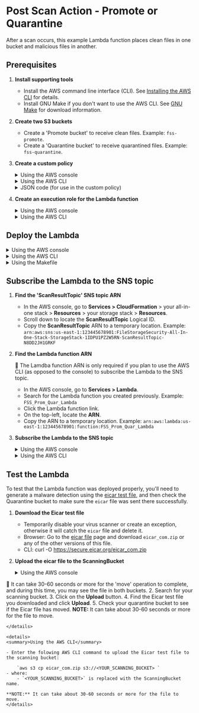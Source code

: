 # Post Scan Action - Promote or Quarantine

After a scan occurs, this example Lambda function places clean files in one bucket and malicious files in another.

## Prerequisites

1. **Install supporting tools**
    - Install the AWS command line interface (CLI). See [Installing the AWS CLI](https://docs.aws.amazon.com/cli/latest/userguide/cli-chap-install.html) for details.
    - Install GNU Make if you don't want to use the AWS CLI. See [GNU Make](https://www.gnu.org/software/make/) for download information.
2. **Create two S3 buckets**
    - Create a 'Promote bucket' to receive clean files. Example: `fss-promote`.
    - Create a 'Quarantine bucket' to receive quarantined files. Example: `fss-quarantine`.
3. **Create a custom policy**

    <details>
    <summary>Using the AWS console</summary>
    
    1. Go to **Services > IAM**.
    2. On the left, click **Policies**.
    3. In the main pane, click **Create policy**.
    4. Click the **JSON** tab.
    5. Paste the [JSON code below](#JSON) into the text box, making sure to replace the variables in the JSON code with your own values. Variables are described following the code.
    6. Click **Review policy**.
    7. On the **Review policy** page:
        - In the **Name** field, enter a name. Example: `FSS_Lambda_Policy`.
        - Click **Create policy**.
    8. Click the link to your policy to open its summary.
    9. Take note of the **Policy ARN** near the top of the page.
    </details>
    
    <details>
    <summary>Using the AWS CLI</summary>

    1. Paste the [JSON code below](#JSON) into a file called `fss-trust-policy.json` (or another name) making sure to replace the variables in the JSON code with your own values. Variables are described following the code. 
    2. In a shell program such as bash or Windows Powershell, enter the following AWS CLI command to create the policy:

        `aws iam create-policy --policy-name <YOUR_FSS_LAMBDA_POLICY> --policy-document file://fss-trust-policy.json`

        where `<YOUR_FSS_LAMBDA_POLICY>` is replaced with the name you want to give to the custom policy. Example: `FSS_Lambda_Policy`.
    3. In the output, take note of the custom policy's ARN. Example: `arn:aws:iam::0123456789012:policy/FSS_Lambda_Policy`
    </details>

    <details>
    <summary><a name="JSON">JSON code (for use in the custom policy)</a></summary>

    ```json
        {
            "Version": "2012-10-17",
            "Statement": [
            {
                    "Sid": "CopyFromScanningBucket",
                    "Effect": "Allow",
                    "Action": [
                        "s3:GetObject",
                        "s3:DeleteObject",
                        "s3:GetObjectTagging"
                    ],
                    "Resource": "arn:aws:s3:::<YOUR_BUCKET_TO_SCAN>/*"
                },
                {
                    "Sid": "CopyToPromoteOrQuarantineBucket",
                    "Effect": "Allow",
                    "Action": [
                        "s3:PutObject",
                        "s3:PutObjectTagging"
                    ],
                    "Resource": [
                        "arn:aws:s3:::<YOUR_QUARANTINE_BUCKET>/*",
                        "arn:aws:s3:::<YOUR_PROMOTE_BUCKET>/*"
                    ]
                }
            ]
        }   
    ```
    - where:
        - `<YOUR_BUCKET_TO_SCAN>` is replaced with your scanning bucket name. You can find this name in AWS > **CloudFormation** > your all-in-one stack > **Resources** > your storage stack > **Resources > ScanningBucket**. 
        - `<YOUR_QUARANTINE_BUCKET>` is replaced with your Quarantine bucket name.
        - `<YOUR_PROMOTE_BUCKET>` is replaced with your Promote bucket name.
    </details>

4. **Create an execution role for the Lambda function**
    
    <details>
    <summary>Using the AWS console</summary>

    1. Go to **Services > IAM**.
    2. Click **Roles** on the left.
    3. In the main pane, click **Create role**.
    4. Under **Select type of trusted entity**:
        - Select the **AWS service** box.
        - Click the  **Lambda** service from the list.
        - Click **Next: Permissions**.
    5. In the search box:
        - Search for ` AWSLambdaBasicExecutionRole`.
        - Select its check box.
        - Search for `<YOUR_FSS_LAMBDA_POLICY>` where `<YOUR_FSS_LAMBDA_POLICY>` is the name of your custom File Storage Security policy. Example: `FSS_Lambda_Policy`.
        - Select its check box in the list.
        - You now have two policies selected.
        - Click **Next: Tags**.
        - (Optional) Enter tags.
        - Click **Next: Review**.
    6. On the **Review** page:
        - In the **Role name** field, enter a name. Example: `FSS_Lambda_Role`.
        - Make sure that two policies are listed.
        - Click **Create role**.
    </details>
    
   <details>
   <summary>Using the AWS CLI</summary>

    1. Enter the following AWS CLI command to create the role:

        `aws iam create-role --role-name <YOUR_FSS_LAMBDA_ROLE>`

        where `<YOUR_FSS_LAMBDA_ROLE>` is replaced with the name you want to give to the role. Example: `FSS_Lambda_Role`.
    2. Attach the `AWSLambdaBasicExecutionRole` managed policy to the role:

        `aws iam attach-role-policy --role-name FSS_Lambda_Role --policy-arn arn:aws:iam::aws:policy/service-role/AWSLambdaBasicExecutionRole`

    3. Attach the custom policy to the role:

        `aws iam attach-role-policy --role-name FSS_Lambda_Role --policy-arn <YOUR_FSS_LAMBDA_POLICY_ARN>`

        where `<YOUR_FSS_POLICY_ARN>` is replaced with the File Storage Security custom policy's ARN that you noted earlier. Example: `arn:aws:iam::0123456789012:policy/FSS_Lambda_Policy`.
    </details>

## Deploy the Lambda

<details>
<summary>Using the AWS console</summary>

1. **Create an empty function**
    - Go to **Services > Lambda**.
    - Click **Create function**.
    - Select the **Author from scratch** box.
    - In the **Function name** field, enter a name. Example: `FSS_Prom_Quar_Lambda`.
    - From the **Runtime** drop-down list, select **Python 3.8**.
    - Under **Permissions**, expand **Choose or create an execution role**.
    - Select **Use an existing role**.
    - In the drop-down list, select the execution role you created earlier. Example: `FSS_Lambda_Role`.
    - Click **Create function** and leave the page open.
2. **Add function code**
    - Download the 'Promote or Quarantine' [handler.py file from GitHub](https://github.com/trendmicro/cloudone-filestorage-plugins/blob/master/post-scan-actions/aws-python-promote-or-quarantine/handler.py).
    - On the AWS console page you left open, in the **Function code** section, remove the sample Lambda function code and paste the code from `handler.py`.
    - Click **Save** at leave the page open.
3. **Add environment variables**
    - Scroll to the **Environment variables** section.
    - Click **Edit** (on the right).
    - Click **Add environment variable**
        - In the **Key** field, enter `PROMOTEBUCKET` 
        - In the **Value** field, enter `<YOUR_PROMOTE_BUCKET>`
    - Again, click **Add environment variable**
        - In the **Key** field, enter `QUARANTINEBUCKET` 
        - In the **Value** field, enter `<YOUR_QUARANTINE_BUCKET>` . Example: `fss-quarantine`
    - Click **Save** to save both variables.
4. **Adjust timeout**
    -  Scroll to the **Basic settings** section.
    -  Click **Edit** (on the right).
    -  Set the **Timeout** to 30.
    -  Click **Save** to save settings.

</details>

<details>
<summary>Using the AWS CLI</summary>

1. Download the 'Promote or Quarantine' [handler.py file from GitHub](https://github.com/trendmicro/cloudone-filestorage-plugins/blob/master/post-scan-actions/aws-python-promote-or-quarantine/handler.py).
2. In a shell program, create a deployment package:

    `zip zip/<YOUR_ZIP_NAME>.zip handler.py`

    where `<YOUR_ZIP_NAME>` is replaced with the name you want to give your Lambda function. Example: `promote-or-quarantine`.
3. Create the Lambda function, using backslashes (`\`) to separate the lines, as shown below:

    ```bash
    aws lambda create-function --function-name <YOUR_FSS_FUNC_NAME> \
    --role <YOUR_FSS_LAMBDA_ROLE> \
    --runtime python3.8 \
    --timeout 30 \
    --memory-size 512 \
    --handler handler.lambda_handler \
    --zip-file fileb://zip/<YOUR_ZIP_NAME>.zip \
    --environment Variables=\{PROMOTEBUCKET=<YOUR_PROMOTE_BUCKET>,QUARANTINEBUCKET=<YOUR_QUARANTINE_BUCKET>\}
    ```

- where:
    - `<YOUR_FSS_FUNC_NAME>` is replaced with the name you want to give your Lambda function. Example: `FSS_Prom_Quar_Lambda`.
    - `<YOUR_FSS_LAMBDA_ROLE>` is replaced with the ARN of the role you previously created for the Lambda function. You can find the ARN in the AWS console under **Services > IAM > Roles** > your role > **Role ARN** field (at the top). Example: `arn:aws:iam::012345678901:role/FSS_Lambda_Role`.
    - `<YOUR_ZIP_NAME>` is replaced with the name of the ZIP file you created earlier. Example: `promote-or-quarantine`
    - `<YOUR_PROMOTE_BUCKET>` is replaced with the name of your 'Promote bucket' as it appears in S3.
    - `<YOUR_QUARANTINE_BUCKET>` is replaced with the name of your 'Quarantine bucket' as it appears in S3.
</details>

<details>
<summary>Using the Makefile</summary>

1. Download the 'Promote or Quarantine' [Makefile from GitHub](https://github.com/trendmicro/cloudone-filestorage-plugins/blob/master/post-scan-actions/aws-python-promote-or-quarantine/Makefile).
2. In a shell program, enter the following GNU Make command, using backslashes (`\`) to separate lines, as shown below:

    ```bash
    FUNCTION_NAME=<YOUR_FSS_FUNC_NAME> ROLE_ARN=<YOUR_FSS_ROLE_ARN> \
    PROMOTE_BUCKET=<YOUR_PROMOTE_BUCKET> QUARANTINE_BUCKET=<YOUR_QUARANTINE_BUCKET> \
    make create-function
    ```
- where:
    - `<YOUR_FSS_FUNC_NAME>` is replaced with the name you want to give your Lambda function. Example: `FSS_Prom_Quar_Lambda`.
    - `<YOUR_FSS_ROLE_ARN>` is replaced with the ARN of the role you previously created for the Lambda function. You can find the ARN in the AWS console under **Services > IAM > Roles** > your role > **Role ARN** field (at the top). Example: `arn:aws:iam::012345678901:role/FSS_Lambda_Role`.
    - `<YOUR_PROMOTE_BUCKET>` is replaced with the name of your 'Promote bucket' as it appears in S3.
    - `<YOUR_QUARANTINE_BUCKET>` is replaced with the name of your 'Quarantine bucket' as it appears in S3.
</details>

## Subscribe the Lambda to the SNS topic

1. **Find the 'ScanResultTopic' SNS topic ARN** 
    - In the AWS console, go to **Services > CloudFormation** > your all-in-one stack > **Resources** > your storage stack > **Resources**.
    - Scroll down to locate the  **ScanResultTopic** Logical ID. 
    - Copy the **ScanResultTopic** ARN to a temporary location. Example: `arn:aws:sns:us-east-1:123445678901:FileStorageSecurity-All-In-One-Stack-StorageStack-1IDPU1PZ2W5RN-ScanResultTopic-N8DD2JH1GRKF`
2. **Find the Lambda function ARN**
    
    📌 The Lamdba function ARN is only required if you plan to use the AWS CLI (as opposed to the console) to subscribe the Lambda to the SNS topic.
    - In the AWS console, go to **Services > Lambda**.
    - Search for the Lambda function you created previously. Example: `FSS_Prom_Quar_Lambda`
    - Click the Lambda function link.
    - On the top-left, locate the **ARN**.
    - Copy the ARN to a temporary location. Example: `arn:aws:lambda:us-east-1:123445678901:function:FSS_Prom_Quar_Lambda`
3. **Subscribe the Lambda to the SNS topic**

    <details>
    <summary>Using the AWS console</summary>

    1. Go to **Services > Lambda**.
    2. Search for the Lambda function you created previously. Example: `FSS_Prom_Quar_Lambda`
    3. Click the link to your Lambda function to view its details.
    4. Click **Add trigger** on the left.
    5. From the **Trigger configuration** list, select **SNS**.
    6. In the **SNS topic** field, enter the SNS topic ARN you found earlier.
    7. Click **Add**. Your Lambda is now subscribed to the SNS topic.

    </details>

    <details>
    <summary>Using the AWS CLI</summary>

    - Enter the following AWS CLI command to subscribe your Lamdba function to the SNS topic:
        
        `aws sns subscribe --topic-arn <SNS_Topic_ARN> --notification-endpoint <YOUR_LAMBDA_FUNCTION_ARN>`
    - where:
        - `<SNS_TOPIC_ARN>` is replaced with the SNS topic ARN you found earlier.
        - `<YOUR_LAMBDA_FUNCTION_ARN>` is replaced with the Lambda function ARN you found earlier.
    </details>

## Test the Lambda
To test that the Lambda function was deployed properly, you'll need to generate a malware detection using the [eicar test file](https://secure.eicar.org/eicar.com "A file used for testing anti-malware scanners."), and then check the Quarantine bucket to make sure the `eicar` file was sent there successfully.

1. **Download the Eicar test file**
   - Temporarily disable your virus scanner or create an exception, otherwise it will catch the `eicar` file and delete it.
    - Browser: Go to the [eicar file](https://secure.eicar.org/eicar.com) page and download `eicar_com.zip` or any of the other versions of this file.
    - CLI: curl -O https://secure.eicar.org/eicar_com.zip
2. **Upload the eicar file to the ScanningBucket**

    <details>
    <summary>Using the AWS console</summary>

    1. Go to **CloudFormation > Stacks** > your all-in-one stack > your nested storage stack.
    2. In the main pane, click the **Resources** tab and then click the **ScanningBucket** link. You are redirected to your ScanningBucket in Amazon S3.
    3. Click **Upload** and upload `eicar_com.zip`. File Storage Security scans the file and detects malware.
    4. Still in S3, go to your Quarantine bucket and make sure that `eicar.zip` file is present.
    5. Go back to your ScanningBucket and make sure the `eicar.zip` is no longer there.

📌 It can take 30-60 seconds or more for the 'move' operation to complete, and during this time, you may see the file in both buckets.
    2. Search for your scanning bucket.
    3. Click on the **Upload** button. 
    4. Find the Eicar test file you downloaded and click **Upload**.
    5. Check your quarantine bucket to see if the Eicar file has moved.
    **NOTE:** It can take about 30-60 seconds or more for the file to move.

    </details>

    <details>
    <summary>Using the AWS CLI</summary>

    - Enter the folowing AWS CLI command to upload the Eicar test file to the scanning bucket:

        `aws s3 cp eicar_com.zip s3://<YOUR_SCANNING_BUCKET> `
    - where:
        - `<YOUR_SCANNING_BUCKET>` is replaced with the ScanningBucket name.

    **NOTE:** It can take about 30-60 seconds or more for the file to move.
    </details>
